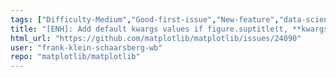 ```yaml
---
tags: ["Difficulty-Medium","Good-first-issue","New-feature","data-science","data-visualization","gtk","matplotlib","plotting","python","qt","tk","topic-rcparams","topic-ticks-axis-labels","wx"]
title: "[ENH]: Add default kwargs values if figure.suptitle(t, **kwargs) to rcParams and inherit from there."
html_url: "https://github.com/matplotlib/matplotlib/issues/24090"
user: "frank-klein-schaarsberg-wb"
repo: "matplotlib/matplotlib"
---
```


